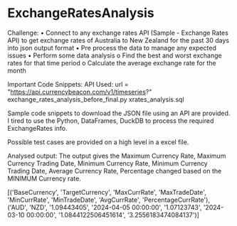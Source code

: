 # ExchangeRatesAnalysis
 
Challenge:
•	Connect to any exchange rates API (Sample - Exchange Rates API) to get exchange rates of Australia to New Zealand for the past 30 days into json output format
•	Pre process the data to manage any expected issues
•	Perform some data analysis
o	Find the best and worst exchange rates for that time period
o	Calculate the average exchange rate for the month

Important Code Snippets:
API Used: 
url = "https://api.currencybeacon.com/v1/timeseries?"
exchange_rates_analysis_before_final.py
xrates_analysis.sql

Sample code snippets to download the JSON file using an API are provided. I tired to use the Python, DataFrames, DuckDB to process the required ExchangeRates info.

Possible test cases are provided on a high level in a excel file.

Analysed output:
The output gives the Maximum Currency Rate, Maximum Currency Trading Date,  Minimum Currency Rate, Minimum Currency Trading Date, Average Currency Rate, Percentage changed based on the MINIMUM Currency rate.

[('BaseCurrency', 'TargetCurrency', 'MaxCurrRate', 'MaxTradeDate', 'MinCurrRate', 'MinTradeDate', 'AvgCurrRate', 'PercentageCurrRate'),
 ('AUD', 'NZD', '1.09443405', '2024-04-05 00:00:00', '1.07123743', '2024-03-10 00:00:00', '1.0844122506451614', '3.2556183474084137')]
